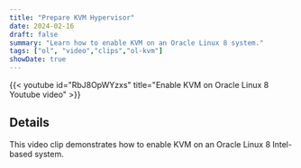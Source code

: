 ```yaml
---
title: "Prepare KVM Hypervisor"
date: 2024-02-16
draft: false
summary: "Learn how to enable KVM on an Oracle Linux 8 system."
tags: ["ol", "video","clips","ol-kvm"]
showDate: true
---
```


{{< youtube id="RbJ8OpWYzxs" title="Enable KVM on Oracle Linux 8 Youtube video" >}}

## Details

This video clip demonstrates how to enable KVM on an Oracle Linux 8 Intel-based system.
